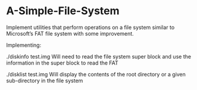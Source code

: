 # A-Simple-File-System

Implement utilities that perform operations on a file system similar to Microsoft’s FAT file system with some improvement.

Implementing:

./diskinfo test.img
Will need to read the file system super block and use the information in the super block to read the FAT

./disklist test.img
Will display the contents of the root directory or a given sub-directory in the file system
